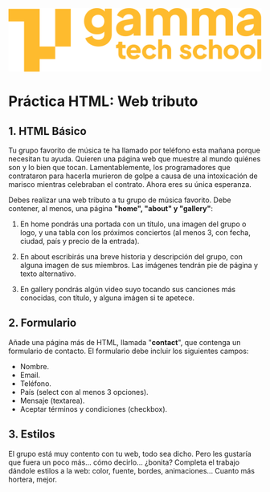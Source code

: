 ![logotipo de GammaTech School](../../../assets/Logo_Yellow.png)

# Práctica HTML: Web tributo

## 1. HTML Básico
Tu grupo favorito de música te ha llamado por teléfono esta mañana porque necesitan tu ayuda. Quieren una página web que muestre al mundo quiénes son y lo bien que tocan.
Lamentablemente, los programadores que contrataron para hacerla murieron de golpe a causa de una intoxicación de marisco mientras celebraban el contrato. Ahora eres su única esperanza.

Debes realizar una web tributo a tu grupo de música favorito. Debe contener, al menos, una página **"home", "about" y "gallery"**:

1. En home pondrás una portada con un título, una imagen del grupo o logo, y una tabla con los próximos conciertos (al menos 3, con fecha, ciudad, país y precio de la entrada). 

2. En about escribirás una breve historia y descripción del grupo, con alguna imagen de sus miembros. Las imágenes tendrán pie de página y texto alternativo.

3. En gallery pondrás algún video suyo tocando sus canciones más conocidas, con título, y alguna imágen si te apetece.

## 2. Formulario
Añade una página más de HTML, llamada "**contact**", que contenga un formulario de contacto. El formulario debe incluir los siguientes campos:
- Nombre.
- Email.
- Teléfono.
- País (select con al menos 3 opciones).
- Mensaje (textarea).
- Aceptar términos y condiciones (checkbox).

## 3. Estilos
El grupo está muy contento con tu web, todo sea dicho. Pero les gustaría que fuera un poco más... cómo decirlo... ¿bonita? Completa el trabajo dándole estilos a la web: color, fuente, bordes, animaciones... Cuanto más hortera, mejor.